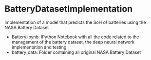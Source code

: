 # BatteryDatasetImplementation
Implementation of a model that predicts the SoH of batteries using the NASA Battery Dataset
* Battery.ipynb: IPython Notebook with all the code related to the management of the battery dataset, the deep neural network implementation and testing
* battery_data: Folder containing all original NASA Battery Dataset
